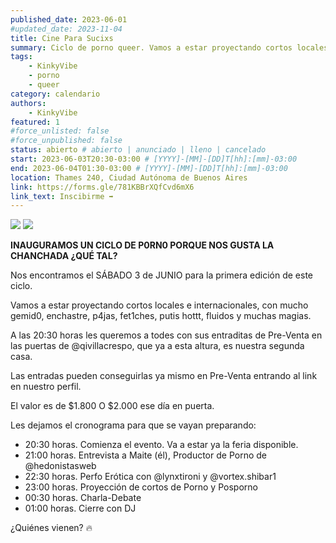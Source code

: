 ```yaml
---
published_date: 2023-06-01
#updated_date: 2023-11-04
title: Cine Para Sucixs
summary: Ciclo de porno queer. Vamos a estar proyectando cortos locales e internacionales, con mucho gemid0, enchastre, p4jas, fet1ches, putis hottt, fluidos y muchas magias.
tags:
    - KinkyVibe
    - porno
    - queer
category: calendario
authors:
    - KinkyVibe
featured: 1
#force_unlisted: false
#force_unpublished: false
status: abierto # abierto | anunciado | lleno | cancelado
start: 2023-06-03T20:30-03:00 # [YYYY]-[MM]-[DD]T[hh]:[mm]-03:00
end: 2023-06-04T01:30-03:00 # [YYYY]-[MM]-[DD]T[hh]:[mm]-03:00
location: Thames 240, Ciudad Autónoma de Buenos Aires
link: https://forms.gle/781KBBrXQfCvd6mX6
link_text: Inscibirme ➡️
---
```

<script>
    import pag1 from '$lib/posts/media/cine-para-sucixs/1.webp';
    import pag2 from '$lib/posts/media/cine-para-sucixs/2.webp';
</script>

<div class="col-2">
<img src={pag1} />
<img src={pag2} />
</div>

**INAUGURAMOS UN CICLO DE P0RN0 PORQUE NOS GUSTA LA CHANCHADA ¿QUÉ TAL?**

Nos encontramos el SÁBADO 3 de JUNIO para la primera edición de este ciclo.

Vamos a estar proyectando cortos locales e internacionales, con mucho gemid0, enchastre, p4jas, fet1ches, putis hottt, fluidos y muchas magias.

A las 20:30 horas les queremos a todes con sus entraditas de Pre-Venta en las puertas de @qivillacrespo, que ya a esta altura, es nuestra segunda casa.

Las entradas pueden conseguirlas ya mismo en Pre-Venta entrando al link en nuestro perfil.

El valor es de $1.800
O $2.000 ese día en puerta.

Les dejamos el cronograma para que se vayan preparando:

- 20:30 horas. Comienza el evento. Va a estar ya la feria disponible.
- 21:00 horas. Entrevista a Maite (él), Productor de Porno de @hedonistasweb
- 22:30 horas. Perfo Erótica con @lynxtironi y @vortex.shibar1
- 23:00 horas. Proyección de cortos de Porno y Posporno
- 00:30 horas. Charla-Debate
- 01:00 horas. Cierre con DJ


¿Quiénes vienen? 🔥